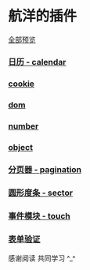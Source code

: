 # 航洋的插件

[全部预览](https://github.com/hangyangws/myPlugin/tree/master/apps)

### [日历 - calendar](https://github.com/hangyangws/myPlugin/tree/master/apps/calendar)

### [cookie](https://github.com/hangyangws/myPlugin/tree/master/apps/cookie)

### [dom](https://github.com/hangyangws/myPlugin/tree/master/apps/dom)

### [number](https://github.com/hangyangws/myPlugin/tree/master/apps/number)

### [object](https://github.com/hangyangws/myPlugin/tree/master/apps/object)

### [分页器 - pagination](https://github.com/hangyangws/myPlugin/tree/master/apps/pagination)

### [圆形度条 - sector](https://github.com/hangyangws/myPlugin/tree/master/apps/sector)

### [事件模块 - touch](https://github.com/hangyangws/myPlugin/tree/master/apps/touch)

### [表单验证](https://github.com/hangyangws/myPlugin/tree/master/apps/verify)

感谢阅读 共同学习 ^_^
